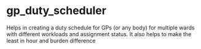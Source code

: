 # gp_duty_scheduler
Helps in creating a duty schedule for GPs (or any body) for multiple wards with different workloads and assignment status. It also helps to make the least in hour and burden difference
